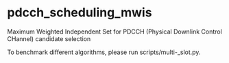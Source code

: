 # pdcch_scheduling_mwis
Maximum Weighted Independent Set for PDCCH (Physical Downlink Control CHannel) candidate selection

To benchmark different algorithms, please run scripts/multi-_slot.py.
